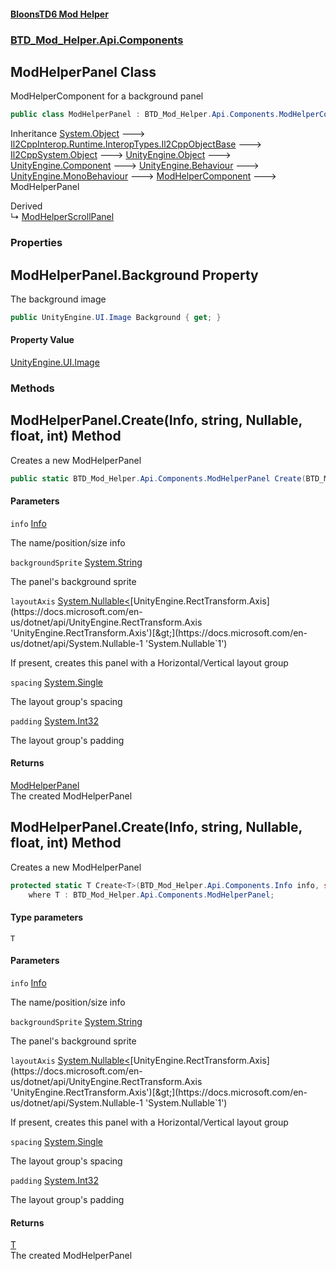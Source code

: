 #### [BloonsTD6 Mod Helper](README.md 'README')
### [BTD_Mod_Helper.Api.Components](README.md#BTD_Mod_Helper.Api.Components 'BTD_Mod_Helper.Api.Components')

## ModHelperPanel Class

ModHelperComponent for a background panel

```csharp
public class ModHelperPanel : BTD_Mod_Helper.Api.Components.ModHelperComponent
```

Inheritance [System.Object](https://docs.microsoft.com/en-us/dotnet/api/System.Object 'System.Object') &#129106; [Il2CppInterop.Runtime.InteropTypes.Il2CppObjectBase](https://docs.microsoft.com/en-us/dotnet/api/Il2CppInterop.Runtime.InteropTypes.Il2CppObjectBase 'Il2CppInterop.Runtime.InteropTypes.Il2CppObjectBase') &#129106; [Il2CppSystem.Object](https://docs.microsoft.com/en-us/dotnet/api/Il2CppSystem.Object 'Il2CppSystem.Object') &#129106; [UnityEngine.Object](https://docs.microsoft.com/en-us/dotnet/api/UnityEngine.Object 'UnityEngine.Object') &#129106; [UnityEngine.Component](https://docs.microsoft.com/en-us/dotnet/api/UnityEngine.Component 'UnityEngine.Component') &#129106; [UnityEngine.Behaviour](https://docs.microsoft.com/en-us/dotnet/api/UnityEngine.Behaviour 'UnityEngine.Behaviour') &#129106; [UnityEngine.MonoBehaviour](https://docs.microsoft.com/en-us/dotnet/api/UnityEngine.MonoBehaviour 'UnityEngine.MonoBehaviour') &#129106; [ModHelperComponent](BTD_Mod_Helper.Api.Components.ModHelperComponent.md 'BTD_Mod_Helper.Api.Components.ModHelperComponent') &#129106; ModHelperPanel

Derived  
&#8627; [ModHelperScrollPanel](BTD_Mod_Helper.Api.Components.ModHelperScrollPanel.md 'BTD_Mod_Helper.Api.Components.ModHelperScrollPanel')
### Properties

<a name='BTD_Mod_Helper.Api.Components.ModHelperPanel.Background'></a>

## ModHelperPanel.Background Property

The background image

```csharp
public UnityEngine.UI.Image Background { get; }
```

#### Property Value
[UnityEngine.UI.Image](https://docs.microsoft.com/en-us/dotnet/api/UnityEngine.UI.Image 'UnityEngine.UI.Image')
### Methods

<a name='BTD_Mod_Helper.Api.Components.ModHelperPanel.Create(BTD_Mod_Helper.Api.Components.Info,string,System.Nullable_UnityEngine.RectTransform.Axis_,float,int)'></a>

## ModHelperPanel.Create(Info, string, Nullable<Axis>, float, int) Method

Creates a new ModHelperPanel

```csharp
public static BTD_Mod_Helper.Api.Components.ModHelperPanel Create(BTD_Mod_Helper.Api.Components.Info info, string backgroundSprite=null, System.Nullable<UnityEngine.RectTransform.Axis> layoutAxis=null, float spacing=0f, int padding=0);
```
#### Parameters

<a name='BTD_Mod_Helper.Api.Components.ModHelperPanel.Create(BTD_Mod_Helper.Api.Components.Info,string,System.Nullable_UnityEngine.RectTransform.Axis_,float,int).info'></a>

`info` [Info](BTD_Mod_Helper.Api.Components.Info.md 'BTD_Mod_Helper.Api.Components.Info')

The name/position/size info

<a name='BTD_Mod_Helper.Api.Components.ModHelperPanel.Create(BTD_Mod_Helper.Api.Components.Info,string,System.Nullable_UnityEngine.RectTransform.Axis_,float,int).backgroundSprite'></a>

`backgroundSprite` [System.String](https://docs.microsoft.com/en-us/dotnet/api/System.String 'System.String')

The panel's background sprite

<a name='BTD_Mod_Helper.Api.Components.ModHelperPanel.Create(BTD_Mod_Helper.Api.Components.Info,string,System.Nullable_UnityEngine.RectTransform.Axis_,float,int).layoutAxis'></a>

`layoutAxis` [System.Nullable&lt;](https://docs.microsoft.com/en-us/dotnet/api/System.Nullable-1 'System.Nullable`1')[UnityEngine.RectTransform.Axis](https://docs.microsoft.com/en-us/dotnet/api/UnityEngine.RectTransform.Axis 'UnityEngine.RectTransform.Axis')[&gt;](https://docs.microsoft.com/en-us/dotnet/api/System.Nullable-1 'System.Nullable`1')

If present, creates this panel with a Horizontal/Vertical layout group

<a name='BTD_Mod_Helper.Api.Components.ModHelperPanel.Create(BTD_Mod_Helper.Api.Components.Info,string,System.Nullable_UnityEngine.RectTransform.Axis_,float,int).spacing'></a>

`spacing` [System.Single](https://docs.microsoft.com/en-us/dotnet/api/System.Single 'System.Single')

The layout group's spacing

<a name='BTD_Mod_Helper.Api.Components.ModHelperPanel.Create(BTD_Mod_Helper.Api.Components.Info,string,System.Nullable_UnityEngine.RectTransform.Axis_,float,int).padding'></a>

`padding` [System.Int32](https://docs.microsoft.com/en-us/dotnet/api/System.Int32 'System.Int32')

The layout group's padding

#### Returns
[ModHelperPanel](BTD_Mod_Helper.Api.Components.ModHelperPanel.md 'BTD_Mod_Helper.Api.Components.ModHelperPanel')  
The created ModHelperPanel

<a name='BTD_Mod_Helper.Api.Components.ModHelperPanel.Create_T_(BTD_Mod_Helper.Api.Components.Info,string,System.Nullable_UnityEngine.RectTransform.Axis_,float,int)'></a>

## ModHelperPanel.Create<T>(Info, string, Nullable<Axis>, float, int) Method

Creates a new ModHelperPanel

```csharp
protected static T Create<T>(BTD_Mod_Helper.Api.Components.Info info, string backgroundSprite=null, System.Nullable<UnityEngine.RectTransform.Axis> layoutAxis=null, float spacing=0f, int padding=0)
    where T : BTD_Mod_Helper.Api.Components.ModHelperPanel;
```
#### Type parameters

<a name='BTD_Mod_Helper.Api.Components.ModHelperPanel.Create_T_(BTD_Mod_Helper.Api.Components.Info,string,System.Nullable_UnityEngine.RectTransform.Axis_,float,int).T'></a>

`T`
#### Parameters

<a name='BTD_Mod_Helper.Api.Components.ModHelperPanel.Create_T_(BTD_Mod_Helper.Api.Components.Info,string,System.Nullable_UnityEngine.RectTransform.Axis_,float,int).info'></a>

`info` [Info](BTD_Mod_Helper.Api.Components.Info.md 'BTD_Mod_Helper.Api.Components.Info')

The name/position/size info

<a name='BTD_Mod_Helper.Api.Components.ModHelperPanel.Create_T_(BTD_Mod_Helper.Api.Components.Info,string,System.Nullable_UnityEngine.RectTransform.Axis_,float,int).backgroundSprite'></a>

`backgroundSprite` [System.String](https://docs.microsoft.com/en-us/dotnet/api/System.String 'System.String')

The panel's background sprite

<a name='BTD_Mod_Helper.Api.Components.ModHelperPanel.Create_T_(BTD_Mod_Helper.Api.Components.Info,string,System.Nullable_UnityEngine.RectTransform.Axis_,float,int).layoutAxis'></a>

`layoutAxis` [System.Nullable&lt;](https://docs.microsoft.com/en-us/dotnet/api/System.Nullable-1 'System.Nullable`1')[UnityEngine.RectTransform.Axis](https://docs.microsoft.com/en-us/dotnet/api/UnityEngine.RectTransform.Axis 'UnityEngine.RectTransform.Axis')[&gt;](https://docs.microsoft.com/en-us/dotnet/api/System.Nullable-1 'System.Nullable`1')

If present, creates this panel with a Horizontal/Vertical layout group

<a name='BTD_Mod_Helper.Api.Components.ModHelperPanel.Create_T_(BTD_Mod_Helper.Api.Components.Info,string,System.Nullable_UnityEngine.RectTransform.Axis_,float,int).spacing'></a>

`spacing` [System.Single](https://docs.microsoft.com/en-us/dotnet/api/System.Single 'System.Single')

The layout group's spacing

<a name='BTD_Mod_Helper.Api.Components.ModHelperPanel.Create_T_(BTD_Mod_Helper.Api.Components.Info,string,System.Nullable_UnityEngine.RectTransform.Axis_,float,int).padding'></a>

`padding` [System.Int32](https://docs.microsoft.com/en-us/dotnet/api/System.Int32 'System.Int32')

The layout group's padding

#### Returns
[T](BTD_Mod_Helper.Api.Components.ModHelperPanel.md#BTD_Mod_Helper.Api.Components.ModHelperPanel.Create_T_(BTD_Mod_Helper.Api.Components.Info,string,System.Nullable_UnityEngine.RectTransform.Axis_,float,int).T 'BTD_Mod_Helper.Api.Components.ModHelperPanel.Create<T>(BTD_Mod_Helper.Api.Components.Info, string, System.Nullable<UnityEngine.RectTransform.Axis>, float, int).T')  
The created ModHelperPanel